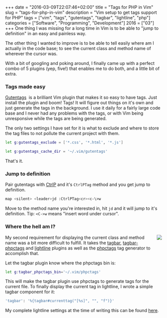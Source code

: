 +++
date = "2016-03-09T22:07:46+02:00"
title = "Tags for PHP in Vim"
slug = "tags-for-php-in-vim"
description = "Vim setup to get tags support for PHP"
tags = ["vim", "tags", "gutentags", "tagbar", "lightline", "php"]
categories = ["Software", "Programming", "Development"]
2016 = ["03"]
+++
One thing I was missing for a long time in Vim is to be able to "jump to definition" in an easy and painless way.

The other thing I wanted to improve is to be able to tell easily where am I actually in the code base; to see the current class and method name of wherever the cursor was.

With a bit of googling and poking around, I finally came up with a perfect combo of 5 plugins (yep, five!) that enables me to do both, and a little bit of extra.

<h3>
Tags made easy
</h3>

<a href="https://github.com/ludovicchabant/vim-gutentags">Gutentags</a>&nbsp; is a brilliant Vim plugin that makes it so easy to have tags. Just install the plugin and boom! Tags! It will figure out things on it's own and just generate the tags in the background. I use it daily for a fairly large code base and I never had any problems with the tags, or with Vim being unresponsive while the tags are being generated.

The only two settings I have set for it is what to exclude and where to store the tag files to not pollute the current project with them.

``` bash
let g:gutentags_exclude = ['*.css', '*.html', '*.js']
```

``` bash
let g:gutentags_cache_dir = '~/.vim/gutentags'
```

That's it.

<h3>Jump to definition</h3>

Pair gutentags with <a href="https://github.com/ctrlpvim/ctrlp.vim">CtrlP</a>  and it's <code>CtrlPTag</code> method and you get jump to definition.

``` bash
map <silent> <leader>jd :CtrlPTag<cr><c-\>w
```

Move to the method name you're interested in, hit <code><leader>jd</code> and it will jump to it's definition. Tip: <code><C-\>w</code> means "insert word under cursor".

<h3>Where the hell am I?</h3>

<img unselectable="on" style="cursor: default; float: right; margin: 0px 0px 10px 10px;" src="/img/posts/vim-lightline-tagbar.png">

My second requirement for displaying the current class and method name was a bit more difficult to fulfill. It takes the <a href="https://github.com/majutsushi/tagbar">tagbar</a>, <a href="https://github.com/vim-php/tagbar-phpctags.vim">tagbar-phpctags</a>  and <a href="https://github.com/itchyny/lightline.vim">lightline</a>  plugins as well as the <a href="https://github.com/vim-php/phpctags">phpctags</a>  tag generator to accomplish that.

Let the tagbar plugin know where the phpctags bin is:

``` bash
let g:tagbar_phpctags_bin='~/.vim/phpctags'
```

This will make the tagbar plugin use phpctags to generate tags for the current file. To finally display the current tag in lightline, I wrote a simple tagbar component for it:

``` bash
'tagbar': '%{tagbar#currenttag("[%s]", "", "f")}'
```

My complete lightline settings at the time of writing this can be found <a href="https://github.com/robertbasic/vimstuff/blob/178e2ed445dd11f564ab0c5f71b23eb6dc89f918/.vimrc#L222-L238">here</a>.
